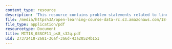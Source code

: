 ```yaml
---
content_type: resource
description: 'This resource contains problem statements related to linear systems. '
file: /media/https%3A/open-learning-course-data-rc.s3.amazonaws.com/18-03sc-differential-equations-fall-2011/27372418268136af3a6d43a20524b151_MIT18_03SCF11_ps8_s32q.pdf
file_type: application/pdf
resourcetype: Document
title: MIT18_03SCF11_ps8_s32q.pdf
uid: 27372418-2681-36af-3a6d-43a20524b151
---
```

